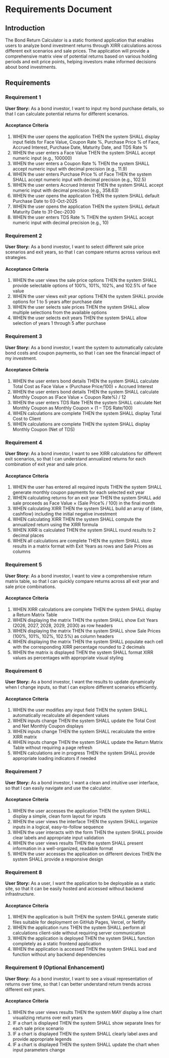 # Requirements Document

## Introduction

The Bond Return Calculator is a static frontend application that enables users to analyze bond investment returns through XIRR calculations across different exit scenarios and sale prices. The application will provide a comprehensive matrix view of potential returns based on various holding periods and exit price points, helping investors make informed decisions about bond investments.

## Requirements

### Requirement 1

**User Story:** As a bond investor, I want to input my bond purchase details, so that I can calculate potential returns for different scenarios.

#### Acceptance Criteria

1. WHEN the user opens the application THEN the system SHALL display input fields for Face Value, Coupon Rate %, Purchase Price % of Face, Accrued Interest, Purchase Date, Maturity Date, and TDS Rate %
2. WHEN the user enters a Face Value THEN the system SHALL accept numeric input (e.g., 100000)
3. WHEN the user enters a Coupon Rate % THEN the system SHALL accept numeric input with decimal precision (e.g., 11.9)
4. WHEN the user enters Purchase Price % of Face THEN the system SHALL accept numeric input with decimal precision (e.g., 102.5)
5. WHEN the user enters Accrued Interest THEN the system SHALL accept numeric input with decimal precision (e.g., 358.63)
6. WHEN the user opens the application THEN the system SHALL default Purchase Date to 03-Oct-2025
7. WHEN the user opens the application THEN the system SHALL default Maturity Date to 31-Dec-2030
8. WHEN the user enters TDS Rate % THEN the system SHALL accept numeric input with decimal precision (e.g., 10)

### Requirement 2

**User Story:** As a bond investor, I want to select different sale price scenarios and exit years, so that I can compare returns across various exit strategies.

#### Acceptance Criteria

1. WHEN the user views the sale price options THEN the system SHALL provide selectable options of 100%, 101%, 102%, and 102.5% of face value
2. WHEN the user views exit year options THEN the system SHALL provide options for 1 to 5 years after purchase date
3. WHEN the user selects sale prices THEN the system SHALL allow multiple selections from the available options
4. WHEN the user selects exit years THEN the system SHALL allow selection of years 1 through 5 after purchase

### Requirement 3

**User Story:** As a bond investor, I want the system to automatically calculate bond costs and coupon payments, so that I can see the financial impact of my investment.

#### Acceptance Criteria

1. WHEN the user enters bond details THEN the system SHALL calculate Total Cost as Face Value × (Purchase Price/100) + Accrued Interest
2. WHEN the user enters bond details THEN the system SHALL calculate Monthly Coupon as (Face Value × Coupon Rate%) / 12
3. WHEN the user enters TDS Rate THEN the system SHALL calculate Net Monthly Coupon as Monthly Coupon × (1 – TDS Rate/100)
4. WHEN calculations are complete THEN the system SHALL display Total Cost to Client
5. WHEN calculations are complete THEN the system SHALL display Monthly Coupon (Net of TDS)

### Requirement 4

**User Story:** As a bond investor, I want to see XIRR calculations for different exit scenarios, so that I can understand annualized returns for each combination of exit year and sale price.

#### Acceptance Criteria

1. WHEN the user has entered all required inputs THEN the system SHALL generate monthly coupon payments for each selected exit year
2. WHEN calculating returns for an exit year THEN the system SHALL add sale proceeds as Face Value × (Sale Price% / 100) in the final month
3. WHEN calculating XIRR THEN the system SHALL build an array of {date, cashflow} including the initial negative investment
4. WHEN calculating XIRR THEN the system SHALL compute the annualized return using the XIRR formula
5. WHEN XIRR is calculated THEN the system SHALL round results to 2 decimal places
6. WHEN all calculations are complete THEN the system SHALL store results in a matrix format with Exit Years as rows and Sale Prices as columns

### Requirement 5

**User Story:** As a bond investor, I want to view a comprehensive return matrix table, so that I can quickly compare returns across all exit year and sale price combinations.

#### Acceptance Criteria

1. WHEN XIRR calculations are complete THEN the system SHALL display a Return Matrix Table
2. WHEN displaying the matrix THEN the system SHALL show Exit Years (2026, 2027, 2028, 2029, 2030) as row headers
3. WHEN displaying the matrix THEN the system SHALL show Sale Prices (100%, 101%, 102%, 102.5%) as column headers
4. WHEN displaying the matrix THEN the system SHALL populate each cell with the corresponding XIRR percentage rounded to 2 decimals
5. WHEN the matrix is displayed THEN the system SHALL format XIRR values as percentages with appropriate visual styling

### Requirement 6

**User Story:** As a bond investor, I want the results to update dynamically when I change inputs, so that I can explore different scenarios efficiently.

#### Acceptance Criteria

1. WHEN the user modifies any input field THEN the system SHALL automatically recalculate all dependent values
2. WHEN inputs change THEN the system SHALL update the Total Cost and Net Monthly Coupon displays
3. WHEN inputs change THEN the system SHALL recalculate the entire XIRR matrix
4. WHEN inputs change THEN the system SHALL update the Return Matrix Table without requiring a page refresh
5. WHEN calculations are in progress THEN the system SHALL provide appropriate loading indicators if needed

### Requirement 7

**User Story:** As a bond investor, I want a clean and intuitive user interface, so that I can easily navigate and use the calculator.

#### Acceptance Criteria

1. WHEN the user accesses the application THEN the system SHALL display a simple, clean form layout for inputs
2. WHEN the user views the interface THEN the system SHALL organize inputs in a logical, easy-to-follow sequence
3. WHEN the user interacts with the form THEN the system SHALL provide clear labels and appropriate input validation
4. WHEN the user views results THEN the system SHALL present information in a well-organized, readable format
5. WHEN the user accesses the application on different devices THEN the system SHALL provide a responsive design

### Requirement 8

**User Story:** As a user, I want the application to be deployable as a static site, so that it can be easily hosted and accessed without backend infrastructure.

#### Acceptance Criteria

1. WHEN the application is built THEN the system SHALL generate static files suitable for deployment on GitHub Pages, Vercel, or Netlify
2. WHEN the application runs THEN the system SHALL perform all calculations client-side without requiring server communication
3. WHEN the application is deployed THEN the system SHALL function completely as a static frontend application
4. WHEN the application is accessed THEN the system SHALL load and function without any backend dependencies

### Requirement 9 (Optional Enhancement)

**User Story:** As a bond investor, I want to see a visual representation of returns over time, so that I can better understand return trends across different exit years.

#### Acceptance Criteria

1. WHEN the user views results THEN the system MAY display a line chart visualizing returns over exit years
2. IF a chart is displayed THEN the system SHALL show separate lines for each sale price scenario
3. IF a chart is displayed THEN the system SHALL clearly label axes and provide appropriate legends
4. IF a chart is displayed THEN the system SHALL update the chart when input parameters change